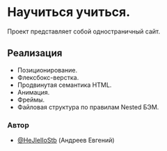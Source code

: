 # Научиться учиться.

Проект представляет собой одностраничный сайт.

## Реализация
* Позиционирование.
* Флексбокс-верстка.
* Продвинутая семантика HTML.
* Анимация.
* Фреймы.
* Файловая структура по правилам Nested БЭМ.



### Автор

- [@HeJIeIIoStb](https://github.com/HeJIeIIoStb) (Андреев Евгений)

